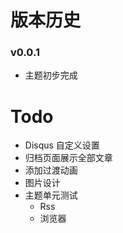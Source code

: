 # 版本历史

### v0.0.1
* 主题初步完成

# Todo

* Disqus 自定义设置
* 归档页面展示全部文章
* 添加过渡动画
* 图片设计
* 主题单元测试
  * Rss
  * 浏览器